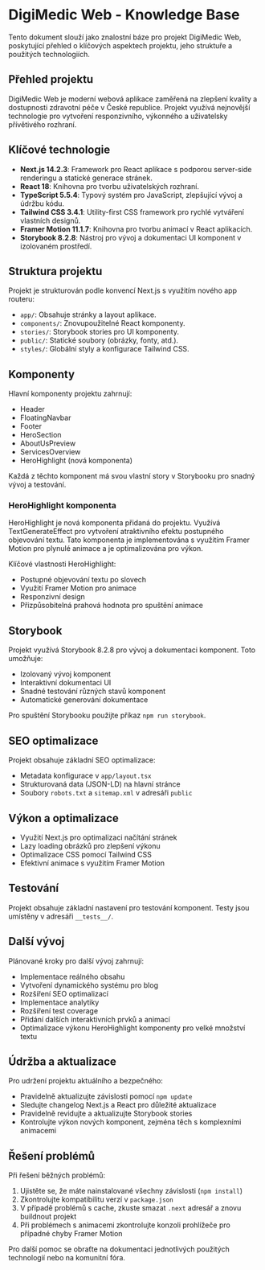# DigiMedic Web - Knowledge Base

Tento dokument slouží jako znalostní báze pro projekt DigiMedic Web, poskytující přehled o klíčových aspektech projektu, jeho struktuře a použitých technologiích.

## Přehled projektu

DigiMedic Web je moderní webová aplikace zaměřená na zlepšení kvality a dostupnosti zdravotní péče v České republice. Projekt využívá nejnovější technologie pro vytvoření responzivního, výkonného a uživatelsky přívětivého rozhraní.

## Klíčové technologie

- **Next.js 14.2.3**: Framework pro React aplikace s podporou server-side renderingu a statické generace stránek.
- **React 18**: Knihovna pro tvorbu uživatelských rozhraní.
- **TypeScript 5.5.4**: Typový systém pro JavaScript, zlepšující vývoj a údržbu kódu.
- **Tailwind CSS 3.4.1**: Utility-first CSS framework pro rychlé vytváření vlastních designů.
- **Framer Motion 11.1.7**: Knihovna pro tvorbu animací v React aplikacích.
- **Storybook 8.2.8**: Nástroj pro vývoj a dokumentaci UI komponent v izolovaném prostředí.

## Struktura projektu

Projekt je strukturován podle konvencí Next.js s využitím nového app routeru:

- `app/`: Obsahuje stránky a layout aplikace.
- `components/`: Znovupoužitelné React komponenty.
- `stories/`: Storybook stories pro UI komponenty.
- `public/`: Statické soubory (obrázky, fonty, atd.).
- `styles/`: Globální styly a konfigurace Tailwind CSS.

## Komponenty

Hlavní komponenty projektu zahrnují:

- Header
- FloatingNavbar
- Footer
- HeroSection
- AboutUsPreview
- ServicesOverview
- HeroHighlight (nová komponenta)

Každá z těchto komponent má svou vlastní story v Storybooku pro snadný vývoj a testování.

### HeroHighlight komponenta

HeroHighlight je nová komponenta přidaná do projektu. Využívá TextGenerateEffect pro vytvoření atraktivního efektu postupného objevování textu. Tato komponenta je implementována s využitím Framer Motion pro plynulé animace a je optimalizována pro výkon.

Klíčové vlastnosti HeroHighlight:
- Postupné objevování textu po slovech
- Využití Framer Motion pro animace
- Responzivní design
- Přizpůsobitelná prahová hodnota pro spuštění animace

## Storybook

Projekt využívá Storybook 8.2.8 pro vývoj a dokumentaci komponent. Toto umožňuje:

- Izolovaný vývoj komponent
- Interaktivní dokumentaci UI
- Snadné testování různých stavů komponent
- Automatické generování dokumentace

Pro spuštění Storybooku použijte příkaz `npm run storybook`.

## SEO optimalizace

Projekt obsahuje základní SEO optimalizace:

- Metadata konfigurace v `app/layout.tsx`
- Strukturovaná data (JSON-LD) na hlavní stránce
- Soubory `robots.txt` a `sitemap.xml` v adresáři `public`

## Výkon a optimalizace

- Využití Next.js pro optimalizaci načítání stránek
- Lazy loading obrázků pro zlepšení výkonu
- Optimalizace CSS pomocí Tailwind CSS
- Efektivní animace s využitím Framer Motion

## Testování

Projekt obsahuje základní nastavení pro testování komponent. Testy jsou umístěny v adresáři `__tests__/`.

## Další vývoj

Plánované kroky pro další vývoj zahrnují:

- Implementace reálného obsahu
- Vytvoření dynamického systému pro blog
- Rozšíření SEO optimalizací
- Implementace analytiky
- Rozšíření test coverage
- Přidání dalších interaktivních prvků a animací
- Optimalizace výkonu HeroHighlight komponenty pro velké množství textu

## Údržba a aktualizace

Pro udržení projektu aktuálního a bezpečného:

- Pravidelně aktualizujte závislosti pomocí `npm update`
- Sledujte changelog Next.js a React pro důležité aktualizace
- Pravidelně revidujte a aktualizujte Storybook stories
- Kontrolujte výkon nových komponent, zejména těch s komplexními animacemi

## Řešení problémů

Při řešení běžných problémů:

1. Ujistěte se, že máte nainstalované všechny závislosti (`npm install`)
2. Zkontrolujte kompatibilitu verzí v `package.json`
3. V případě problémů s cache, zkuste smazat `.next` adresář a znovu buildnout projekt
4. Při problémech s animacemi zkontrolujte konzoli prohlížeče pro případné chyby Framer Motion

Pro další pomoc se obraťte na dokumentaci jednotlivých použitých technologií nebo na komunitní fóra.